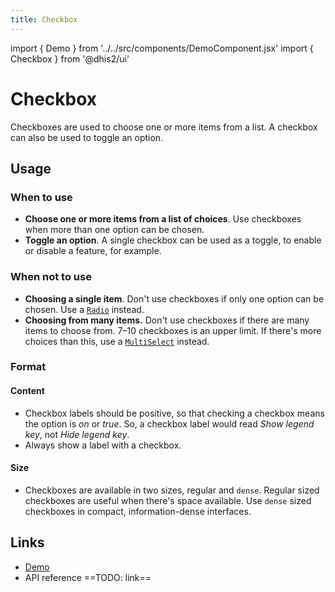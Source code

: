 ```yaml
---
title: Checkbox
---
```


import { Demo } from '../../src/components/DemoComponent.jsx'
import { Checkbox } from '@dhis2/ui'

# Checkbox

Checkboxes are used to choose one or more items from a list. A checkbox can also be used to toggle an option.

<Demo>
    <Checkbox label="Checkbox" />
    <Checkbox checked label="Checkbox" />
</Demo>

## Usage

### When to use

-   **Choose one or more items from a list of choices**. Use checkboxes when more than one option can be chosen.
-   **Toggle an option**. A single checkbox can be used as a toggle, to enable or disable a feature, for example.

### When not to use

-   **Choosing a single item**. Don't use checkboxes if only one option can be chosen. Use a [`Radio`](radio.md) instead.
-   **Choosing from many items.** Don't use checkboxes if there are many items to choose from. 7–10 checkboxes is an upper limit. If there's more choices than this, use a [`MultiSelect`](select.md) instead.

### Format

#### Content

-   Checkbox labels should be positive, so that checking a checkbox means the option is _on_ or _true_. So, a checkbox label would read _Show legend key_, not _Hide legend key_.
-   Always show a label with a checkbox.

#### Size

<Demo>
    <Checkbox checked label="Checkbox" />
    <Checkbox checked dense label="Checkbox" />
</Demo>

-   Checkboxes are available in two sizes, regular and `dense`. Regular sized checkboxes are useful when there's space available. Use `dense` sized checkboxes in compact, information-dense interfaces.

## Links

-   [Demo](https://ui.dhis2.nu/demo/?path=/story/forms-checkbox-checkbox--default)
-   API reference ==TODO: link==
